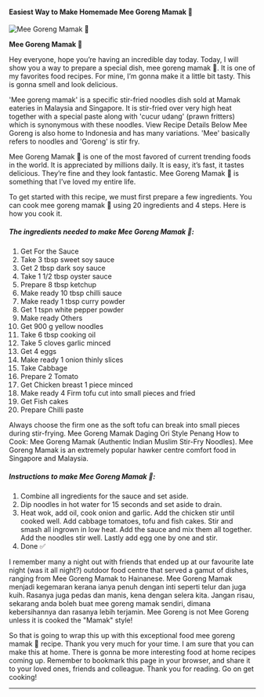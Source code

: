             

#### Easiest Way to Make Homemade Mee Goreng Mamak 🍜

![Mee Goreng Mamak 🍜](https://img-global.cpcdn.com/recipes/e997b2f1bedcec8c/751x532cq70/mee-goreng-mamak-%f0%9f%8d%9c-recipe-main-photo.jpg)

**Mee Goreng Mamak 🍜**

Hey everyone, hope you’re having an incredible day today. Today, I will show you a way to prepare a special dish, mee goreng mamak 🍜. It is one of my favorites food recipes. For mine, I’m gonna make it a little bit tasty. This is gonna smell and look delicious.

'Mee goreng mamak' is a specific stir-fried noodles dish sold at Mamak eateries in Malaysia and Singapore. It is stir-fried over very high heat together with a special paste along with 'cucur udang' (prawn fritters) which is synonymous with these noodles. View Recipe Details Below Mee Goreng is also home to Indonesia and has many variations. 'Mee' basically refers to noodles and 'Goreng' is stir fry.

Mee Goreng Mamak 🍜 is one of the most favored of current trending foods in the world. It is appreciated by millions daily. It is easy, it’s fast, it tastes delicious. They’re fine and they look fantastic. Mee Goreng Mamak 🍜 is something that I’ve loved my entire life.

To get started with this recipe, we must first prepare a few ingredients. You can cook mee goreng mamak 🍜 using 20 ingredients and 4 steps. Here is how you cook it.

##### The ingredients needed to make Mee Goreng Mamak 🍜:

1.  Get For the Sauce
2.  Take 3 tbsp sweet soy sauce
3.  Get 2 tbsp dark soy sauce
4.  Take 1 1/2 tbsp oyster sauce
5.  Prepare 8 tbsp ketchup
6.  Make ready 10 tbsp chilli sauce
7.  Make ready 1 tbsp curry powder
8.  Get 1 tspn white pepper powder
9.  Make ready Others
10.  Get 900 g yellow noodles
11.  Take 6 tbsp cooking oil
12.  Take 5 cloves garlic minced
13.  Get 4 eggs
14.  Make ready 1 onion thinly slices
15.  Take Cabbage
16.  Prepare 2 Tomato
17.  Get Chicken breast 1 piece minced
18.  Make ready 4 Firm tofu cut into small pieces and fried
19.  Get Fish cakes
20.  Prepare Chilli paste

Always choose the firm one as the soft tofu can break into small pieces during stir-frying. Mee Goreng Mamak Daging Ori Style Penang How to Cook: Mee Goreng Mamak (Authentic Indian Muslim Stir-Fry Noodles). Mee Goreng Mamak is an extremely popular hawker centre comfort food in Singapore and Malaysia.

##### Instructions to make Mee Goreng Mamak 🍜:

1.  Combine all ingredients for the sauce and set aside.
2.  Dip noodles in hot water for 15 seconds and set aside to drain.
3.  Heat wok, add oil, cook onion and garlic. Add the chicken stir until cooked well. Add cabbage tomatoes, tofu and fish cakes. Stir and smash all ingrown in low heat. Add the sauce and mix them all together. Add the noodles stir well. Lastly add egg one by one and stir.
4.  Done ✅

I remember many a night out with friends that ended up at our favourite late night (was it all night?) outdoor food centre that served a gamut of dishes, ranging from Mee Goreng Mamak to Hainanese. Mee Goreng Mamak menjadi kegemaran kerana ianya penuh dengan inti seperti telur dan juga kuih. Rasanya juga pedas dan manis, kena dengan selera kita. Jangan risau, sekarang anda boleh buat mee goreng mamak sendiri, dimana kebersihannya dan rasanya lebih terjamin. Mee Goreng is not Mee Goreng unless it is cooked the "Mamak" style!

So that is going to wrap this up with this exceptional food mee goreng mamak 🍜 recipe. Thank you very much for your time. I am sure that you can make this at home. There is gonna be more interesting food at home recipes coming up. Remember to bookmark this page in your browser, and share it to your loved ones, friends and colleague. Thank you for reading. Go on get cooking!

* * *